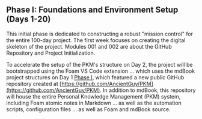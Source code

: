 ## **Phase I: Foundations and Environment Setup (Days 1-20)**

This initial phase is dedicated to constructing a robust "mission control" for the entire 100-day project. The first week focuses on creating the digital skeleton of the project. Modules 001 and 002 are about the GitHub Repository and Project Initialization.

To accelerate the setup of the PKM's structure on Day 2, the project will be bootstrapped using the Foam VS Code extension ... which uses the mdBook project structures on Day 1 [Phase I](/1.md), which featured a new public GitHub repository created at [https://github.com/AncientGuy/PKM](https://github.com/AncientGuy/PKM). In addition to mdBook, this repository will house the entire Personal Knowledge Management (PKM) system, including Foam atomic notes in Markdown ... as well as the automation scripts, configuration files ... as well as Foam and mdBook source. 


